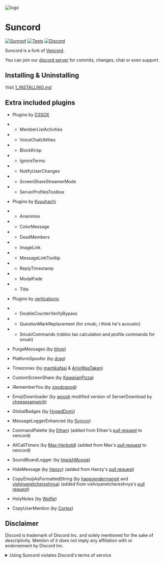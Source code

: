 ![logo](./src/assets/icon.png)

# Suncord

[![Sunroof](https://img.shields.io/badge/Sunroof-yellow?style=flat)](https://github.com/verticalsync/Sunroof)
[![Tests](https://github.com/verticalsync/Suncord/actions/workflows/test.yml/badge.svg?branch=main)](https://github.com/verticalsync/Suncord/actions/workflows/test.yml)
[![Discord](https://img.shields.io/discord/1207691698386501634.svg?color=768AD4&label=Discord&logo=discord&logoColor=white)](https://discord.gg/VasF3Ma4Ab)

Suncord is a fork of [Vencord](https://github.com/Vendicated/Vencord).

You can join our [discord server](https://discord.gg/VasF3Ma4Ab) for commits, changes, chat or even support.

## Installing & Uninstalling

Visit [1_INSTALLING.md](/docs/1_INSTALLING.md)

## Extra included plugins

-   Plugins by [D3SOX](https://github.com/D3SOX/vencord-userplugins)
-   -   MemberListActivities
-   -   VoiceChatUtilities
-   -   BlockKrisp
-   -   IgnoreTerms
-   -   NotifyUserChanges
-   -   ScreenShareStreamerMode
-   -   ServerProfilesToolbox

-   Plugins by [Kyuuhachi](https://github.com/Kyuuhachi/VencordPlugins)
-   -   Anammox
-   -   ColorMessage
-   -   DeadMembers
-   -   ImageLink
-   -   MessageLinkTooltip
-   -   ReplyTimestamp
-   -   ModalFade
-   -   Title

-   Plugins by [verticalsync](https://github.com/verticalsync)
-   -   DoubleCounterVerifyBypass
-   -   QuestionMarkReplacement (for smuki, i think he's acoustic)
-   -   SmukiCommands (roblox tax calculation and profile commands for smuki)

-   PurgeMessages (by [bhop](https://github.com/prettylittlelies))
-   PlatformSpoofer (by [drag](https://github.com/dragdotpng))
-   Timezones (by [mantikafasi](https://github.com/mantikafasi) & [ArjixWasTaken](https://github.com/ArjixWasTaken))
-   CustomScreenShare (by [KawaiianPizza](https://github.com/KawaiianPizza))
-   iRememberYou (by [zoodogood](https://github.com/zoodogood/vencord-plugins))
-   EmojiDownloader (by [woosh](https://github.com/w8y) modified version of ServerDownload by [cheesesamwich](https://github.com/cheesesamwich/ServerDownload))
-   GlobalBadges (by [HypedDomi](https://github.com/domi-btnr/Vencord-Plugins))
-   MessageLoggerEnhanced (by [Syncxv](https://github.com/Syncxv/vc-message-logger-enhanced))
-   CommandPalette (by [Ethan](https://github.com/ethan-davies)) (added from Ethan's [pull request](https://github.com/Vendicated/Vencord/pull/2145) to vencord)
-   AllCallTimers (by [Max-Herbold](https://github.com/Max-Herbold)) (added from Max's [pull request](https://github.com/Vendicated/Vencord/pull/2132) to vencord)
-   SoundBoardLogger (by [ImpishMoxxie](https://github.com/ImpishMoxxie/SoundBoardLogger))
-   HideMessage (by [Hanzy](https://github.com/hanzydev/)) (added from Hanzy's [pull request](https://github.com/Vendicated/Vencord/pull/2207))
-   CopyEmojiAsFormattedString (by [happyendermangit](https://github.com/happyendermangit/) and [vishnyanetchereshnya](https://github.com/vishnyanetchereshnya)) (added from vishnyanetchereshnya's [pull request](https://github.com/Vendicated/Vencord/pull/2266))
-   HolyNotes (by [Wolfie](https://github.com/WolfPlugs/VencordPlugins))
-   CopyUserMention (by [Cortex](https://github.com/verysillycat))

## Disclaimer

Discord is trademark of Discord Inc. and solely mentioned for the sake of descriptivity.
Mention of it does not imply any affiliation with or endorsement by Discord Inc.

<details>
<summary>Using Suncord violates Discord's terms of service</summary>

Client modifications are against Discord’s Terms of Service.

However, Discord is pretty indifferent about them and there are no known cases of users getting banned for using client mods! So you should generally be fine as long as you don’t use any plugins that implement abusive behaviour. But no worries, all inbuilt plugins are safe to use!

Regardless, if your account is very important to you and it getting disabled would be a disaster for you, you should probably not use any client mods (not exclusive to Suncord), just to be safe

Additionally, make sure not to post screenshots with Suncord in a server where you might get banned for it

</details>
